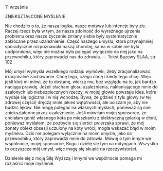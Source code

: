 11 września

ZNIEKSZTAŁCONE MYŚLENIE

 Nie chodziło o to, że nasza logika, nasze motywy lub intencje były złe. Raczej rzecz była w tym, że nasza zdolność do wyraźnego ujrzenia problemu oraz nasze życzenie zmiany siebie były systematycznie zakłócane przez uzależnienie. Część naszego umysłu, która przynajmniej sporadycznie rozpoznawała naszą chorobę, sama w sobie nie była uodporniona, więc nie można było polegać wyłącznie na niej jako na przewodniku, który zaprowadzi nas do zdrowia. — Tekst Bazowy SLAA, str. 102

 Mój umysł wymyśla wszelkiego rodzaju wymówki, żeby zracjonalizować irracjonalne zachowanie. Chcę tego, czego chcę i kiedy tego chcę. Więc jeśli ktoś mi mówi, że to dostanę, wierzę mu, bez względu na to, jak bardzo naciąga prawdę. Jeżeli słucham głosu uzależnienia, nakłaniającego mnie do szalonych lub niebezpiecznych rzeczy, w mojej głowie powstaje idea, która wydaje się logiczna i w nią wchodzę. Bywa, że gdzieś z tyłu głowy (w tej zdrowej części) dręczą mnie jakieś wątpliwości, ale uciszam je, aby nie budzić lęków. Nie mogę polegać na własnych myślach, ponieważ są one zniekształcone przez uzależnienie. Jeśli mówiłam mojej sponsorce, że chciałam gonić własnego kota po mieszkaniu z elektryczną golarką w dłoni, ponieważ myślałam, że pozbycie się sierści zwierzaka sprawi, że mój żonaty obiekt obsesji uczulony na koty wróci, mogła wskazać błąd w moim myśleniu. Dziś nie polegam wyłącznie na moim umyśle, jako na przewodniku, który zaprowadzi mnie do zdrowia. Mówię o tym innym we wspólnocie, mojej sponsorce, Bogu i dzielę się tym na mityngach. Wszystko to oczyszcza mój umysł, więc mogę się skupić na rzeczywistości.

 Dzielenie się z moją Siłą Wyższą i innymi we wspólnocie pomaga mi rozjaśnić moje myślenie.
